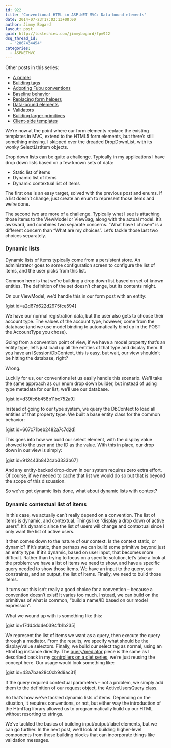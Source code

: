 ```yaml
---
id: 922
title: 'Conventional HTML in ASP.NET MVC: Data-bound elements'
date: 2014-07-23T17:03:13+00:00
author: Jimmy Bogard
layout: post
guid: http://lostechies.com/jimmybogard/?p=922
dsq_thread_id:
  - "2867434454"
categories:
  - ASPNETMVC
---
```

Other posts in this series:

  * [A primer](http://lostechies.com/jimmybogard/2013/07/18/conventional-html-in-asp-net-mvc-a-primer/)
  * [Building tags](http://lostechies.com/jimmybogard/2013/08/13/conventional-html-in-asp-net-mvc-building-tags/)
  * [Adopting Fubu conventions](http://lostechies.com/jimmybogard/2014/07/11/conventional-html-in-asp-net-mvc-adopting-fubu-conventions/)
  * [Baseline behavior](http://lostechies.com/jimmybogard/2014/07/17/conventional-html-in-asp-net-mvc-baseline-behavior/)
  * [Replacing form helpers](http://lostechies.com/jimmybogard/2014/07/22/conventional-html-in-asp-net-mvc-replacing-form-helpers/)
  * [Data-bound elements](http://lostechies.com/jimmybogard/2014/07/23/conventional-html-in-asp-net-mvc-data-bound-elements/)
  * [Validators](http://lostechies.com/jimmybogard/2014/07/24/conventional-html-in-asp-net-mvc-validators/)
  * [Building larger primitives](http://lostechies.com/jimmybogard/2014/07/25/conventional-html-in-asp-net-mvc-building-larger-primitives/)
  * [Client-side templates](http://lostechies.com/jimmybogard/2014/08/14/conventional-html-in-asp-net-mvc-client-side-templates/)

We’re now at the point where our form elements replace the existing templates in MVC, extend to the HTML5 form elements, but there’s still something missing. I skipped over the dreaded DropDownList, with its wonky SelectListItem objects.

Drop down lists can be quite a challenge. Typically in my applications I have drop down lists based on a few known sets of data:

  * Static list of items
  * Dynamic list of items
  * Dynamic contextual list of items

The first one is an easy target, solved with the previous post and enums. If a list doesn’t change, just create an enum to represent those items and we’re done.

The second two are more of a challenge. Typically what I see is attaching those items to the ViewModel or ViewBag, along with the actual model. It’s awkward, and combines two separate concerns. “What have I chosen” is a different concern than “What are my choices”. Let’s tackle those last two choices separately.

### Dynamic lists

Dynamic lists of items typically come from a persistent store. An administrator goes to some configuration screen to configure the list of items, and the user picks from this list.

Common here is that we’re building a drop down list based on set of known entities. The definition of the set doesn’t change, but its contents might.

On our ViewModel, we’d handle this in our form post with an entity:

[gist id=a2d67d622d2975fce594]

We have our normal registration data, but the user also gets to choose their account type. The values of the account type, however, come from the database (and we use model binding to automatically bind up in the POST the AccountType you chose).

Going from a convention point of view, if we have a model property that’s an entity type, let’s just load up all the entities of that type and display them. If you have an ISession/DbContext, this is easy, but wait, our view shouldn’t be hitting the database, right?

Wrong.

Luckily for us, our conventions let us easily handle this scenario. We’ll take the same approach as our enum drop down builder, but instead of using type metadata for our list, we’ll use our database.

[gist id=d39fc6b458b11bc752a9]

Instead of going to our type system, we query the DbContext to load all entities of that property type. We built a base entity class for the common behavior:

[gist id=667c71beb2482a7c7d2d]

This goes into how we build our select element, with the display value showed to the user and the ID as the value. With this in place, our drop down in our view is simply:

[gist id=912443b8424ab3333b67]

And any entity-backed drop-down in our system requires zero extra effort. Of course, if we needed to cache that list we would do so but that is beyond the scope of this discussion.

So we’ve got dynamic lists done, what about dynamic lists with context?

### Dynamic contextual list of items

In this case, we actually can’t really depend on a convention. The list of items is dynamic, and contextual. Things like “display a drop down of active users”. It’s dynamic since the list of users will change and contextual since I only want the list of active users.

It then comes down to the nature of our context. Is the context static, or dynamic? If it’s static, then perhaps we can build some primitive beyond just an entity type. If it’s dynamic, based on user input, that becomes more difficult. Rather than trying to focus on a specific solution, let’s take a look at the problem: we have a list of items we need to show, and have a specific query needed to show those items. We have an input to the query, our constraints, and an output, the list of items. Finally, we need to build those items.

It turns out this isn’t really a good choice for a convention – because a convention doesn’t exist! It varies too much. Instead, we can build on the primitives of what is common, “build a name/ID based on our model expression”.

What we wound up with is something like this:

[gist id=17dd4dd4e0394fb1b235]

We represent the list of items we want as a query, then execute the query through a mediator. From the results, we specify what should be the display/value selectors. Finally, we build our select tag as normal, using an HtmlTag instance directly. The [query/mediator](https://github.com/jbogard/mediatr) piece is the same as I described back in my [controllers on a diet series](http://lostechies.com/jimmybogard/2013/10/29/put-your-controllers-on-a-diet-gets-and-queries/), we’re just reusing the concept here. Our usage would look something like:

[gist id=43a7bae28c0cb9d9ac31]

If the query required contextual parameters – not a problem, we simply add them to the definition of our request object, the ActiveUsersQuery class.

So that’s how we’ve tackled dynamic lists of items. Depending on the situation, it requires conventions, or not, but either way the introduction of the HtmlTag library allowed us to programmatically build up our HTML without resorting to strings.

We’ve tackled the basics of building input/output/label elements, but we can go further. In the next post, we’ll look at building higher-level components from these building blocks that can incorporate things like validation messages.